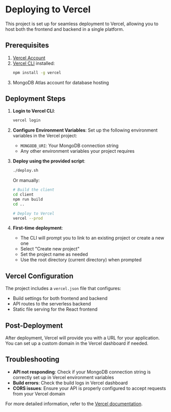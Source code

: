 # Deploying to Vercel

This project is set up for seamless deployment to Vercel, allowing you to host both the frontend and backend in a single platform.

## Prerequisites

1. [Vercel Account](https://vercel.com/signup)
2. [Vercel CLI](https://vercel.com/docs/cli) installed:
   ```bash
   npm install -g vercel
   ```
3. MongoDB Atlas account for database hosting

## Deployment Steps

1. **Login to Vercel CLI**:
   ```bash
   vercel login
   ```

2. **Configure Environment Variables**:
   Set up the following environment variables in the Vercel project:
   - `MONGODB_URI`: Your MongoDB connection string
   - Any other environment variables your project requires

3. **Deploy using the provided script**:
   ```bash
   ./deploy.sh
   ```
   
   Or manually:
   ```bash
   # Build the client
   cd client
   npm run build
   cd ..
   
   # Deploy to Vercel
   vercel --prod
   ```

4. **First-time deployment**:
   - The CLI will prompt you to link to an existing project or create a new one
   - Select "Create new project"
   - Set the project name as needed
   - Use the root directory (current directory) when prompted

## Vercel Configuration

The project includes a `vercel.json` file that configures:
- Build settings for both frontend and backend
- API routes to the serverless backend
- Static file serving for the React frontend

## Post-Deployment

After deployment, Vercel will provide you with a URL for your application. You can set up a custom domain in the Vercel dashboard if needed.

## Troubleshooting

- **API not responding**: Check if your MongoDB connection string is correctly set up in Vercel environment variables
- **Build errors**: Check the build logs in Vercel dashboard
- **CORS issues**: Ensure your API is properly configured to accept requests from your Vercel domain

For more detailed information, refer to the [Vercel documentation](https://vercel.com/docs).
